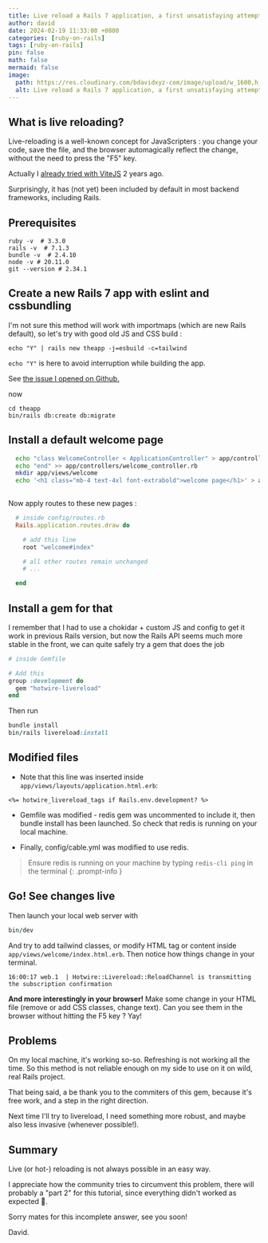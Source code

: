 ```yaml
---
title: Live reload a Rails 7 application, a first unsatisfaying attempt
author: david
date: 2024-02-19 11:33:00 +0800
categories: [ruby-on-rails]
tags: [ruby-on-rails]
pin: false
math: false
mermaid: false
image:
  path: https://res.cloudinary.com/bdavidxyz-com/image/upload/w_1600,h_836,q_100/l_text:Karla_72_bold:Live%20reload%20a%20Rails%207%20application,co_rgb:ffe4e6,c_fit,w_1400,h_240/fl_layer_apply,g_south_west,x_100,y_180/l_text:Karla_48:A%20first%20unsatisfaying%20attempt,co_rgb:ffe4e680,c_fit,w_1400/fl_layer_apply,g_south_west,x_100,y_100/newblog/globals/bg_me.jpg
  alt: Live reload a Rails 7 application, a first unsatisfaying attempt
---
```


## What is live reloading?

Live-reloading is a well-known concept for JavaScripters : you change your code, save the file, and the browser automagically reflect the change, without the need to press the "F5" key.

Actually I [already tried with ViteJS](/blog/vitejs-rails-a-wonderful-combination/) 2 years ago.

Surprisingly, it has (not yet) been included by default in most backend frameworks, including Rails.

## Prerequisites

```shell
ruby -v  # 3.3.0
rails -v  # 7.1.3
bundle -v  # 2.4.10
node -v # 20.11.0
git --version # 2.34.1
```

## Create a new Rails 7 app with eslint and cssbundling

I'm not sure this method will work with importmaps (which are new Rails default), so let's try with good old JS and CSS build :

```shell
echo "Y" | rails new theapp -j=esbuild -c=tailwind
```

`echo "Y"` is here to avoid interruption while building the app. 

See <a href="https://github.com/rails/cssbundling-rails/issues/146" target="_blank">the issue I opened on Github.</a>

now

```shell
cd theapp
bin/rails db:create db:migrate

```

## Install a default welcome page

```bash  
  echo "class WelcomeController < ApplicationController" > app/controllers/welcome_controller.rb
  echo "end" >> app/controllers/welcome_controller.rb
  mkdir app/views/welcome
  echo '<h1 class="mb-4 text-4xl font-extrabold">welcome page</h1>' > app/views/welcome/index.html.erb
  
```

Now apply routes to these new pages :

```ruby  
  # inside config/routes.rb
  Rails.application.routes.draw do

    # add this line
    root "welcome#index"

    # all other routes remain unchanged
    # ...

  end
``` 

## Install a gem for that

I remember that I had to use a chokidar + custom JS and config to get it work in previous Rails version, but now the Rails API seems much more stable in the front, we can quite safely try a gem that does the job

```ruby
# inside Gemfile

# Add this
group :development do
  gem "hotwire-livereload"
end
```

Then run

```ruby
bundle install
bin/rails livereload:install
```


## Modified files

- Note that this line was inserted inside `app/views/layouts/application.html.erb`:

```erb
<%= hotwire_livereload_tags if Rails.env.development? %>
```

- Gemfile was modified - redis gem was uncommented to include it, then bundle install has been launched. So check that redis is running on your local machine.

- Finally, config/cable.yml was modified to use redis.


> Ensure redis is running on your machine by typing `redis-cli ping` in the terminal
{: .prompt-info }

## Go! See changes live

Then launch your local web server with

```ruby
bin/dev
```

And try to add tailwind classes, or modify HTML tag or content inside `app/views/welcome/index.html.erb`. Then notice how things change in your terminal.

```shell
16:00:17 web.1  | Hotwire::Livereload::ReloadChannel is transmitting the subscription confirmation
```

**And more interestingly in your browser!** Make some change in your HTML file (remove or add CSS classes, change text). Can you see them in the browser without hitting the F5 key ? Yay!

## Problems

On my local machine, it's working so-so. Refreshing is not working all the time. So this method is not reliable enough on my side to use on it on wild, real Rails project.

That being said, a be thank you to the commiters of this gem, because it's free work, and a step in the right direction.

Next time I'll try to livereload, I need something more robust, and maybe also less invasive (whenever possible!).

## Summary

Live (or hot-) reloading is not always possible in an easy way.

I appreciate how the community tries to circumvent this problem, there will probably a "part 2" for this tutorial, since everything didn't worked as expected 😬.

Sorry mates for this incomplete answer, see you soon!

David.

